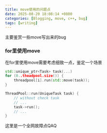 ```yaml
---
title: move使用的问题点
date: 2025-08-20 18:08:14 +0800
categories: [Blogging, move, c++, bug]
tags: [writing]
---
```


主要鉴赏一些move写出来的bug

### for里使用move

在for里使用move需要考虑细致一点，鉴定一个场景

```cpp
std::unique_ptr<Task> task(...)
for (0..theadpool.size()) {
    threadpool[i].run(std::move(task));
}

ThreadPool::run(UniqueTask task) {
    // without check task
    // ...
    task->run();
    // ...
}
```

这里是一个全网故障点QAQ
